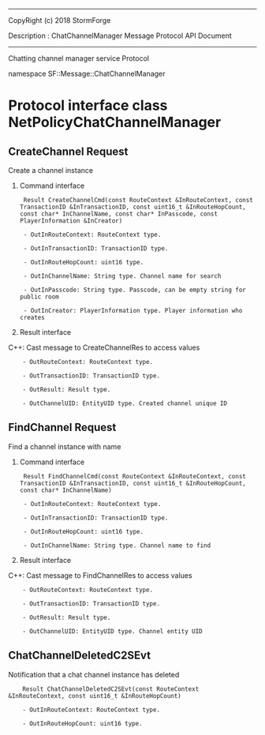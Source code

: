 ﻿***
 
 CopyRight (c) 2018 StormForge
 
 Description : ChatChannelManager Message Protocol API Document

***



Chatting channel manager service Protocol

namespace SF::Message::ChatChannelManager


# Protocol interface class NetPolicyChatChannelManager
## CreateChannel Request
Create a channel instance

1. Command interface

        Result CreateChannelCmd(const RouteContext &InRouteContext, const TransactionID &InTransactionID, const uint16_t &InRouteHopCount, const char* InChannelName, const char* InPasscode, const PlayerInformation &InCreator)

		- OutInRouteContext: RouteContext type. 

		- OutInTransactionID: TransactionID type. 

		- OutInRouteHopCount: uint16 type. 

		- OutInChannelName: String type. Channel name for search

		- OutInPasscode: String type. Passcode, can be empty string for public room

		- OutInCreator: PlayerInformation type. Player information who creates

2. Result interface

C++: Cast message to CreateChannelRes to access values


		- OutRouteContext: RouteContext type. 

		- OutTransactionID: TransactionID type. 

		- OutResult: Result type. 

		- OutChannelUID: EntityUID type. Created channel unique ID


## FindChannel Request
Find a channel instance with name

1. Command interface

        Result FindChannelCmd(const RouteContext &InRouteContext, const TransactionID &InTransactionID, const uint16_t &InRouteHopCount, const char* InChannelName)

		- OutInRouteContext: RouteContext type. 

		- OutInTransactionID: TransactionID type. 

		- OutInRouteHopCount: uint16 type. 

		- OutInChannelName: String type. Channel name to find

2. Result interface

C++: Cast message to FindChannelRes to access values


		- OutRouteContext: RouteContext type. 

		- OutTransactionID: TransactionID type. 

		- OutResult: Result type. 

		- OutChannelUID: EntityUID type. Channel entity UID


## ChatChannelDeletedC2SEvt
Notification that a chat channel instance has deleted

        Result ChatChannelDeletedC2SEvt(const RouteContext &InRouteContext, const uint16_t &InRouteHopCount)

		- OutInRouteContext: RouteContext type. 

		- OutInRouteHopCount: uint16 type. 








